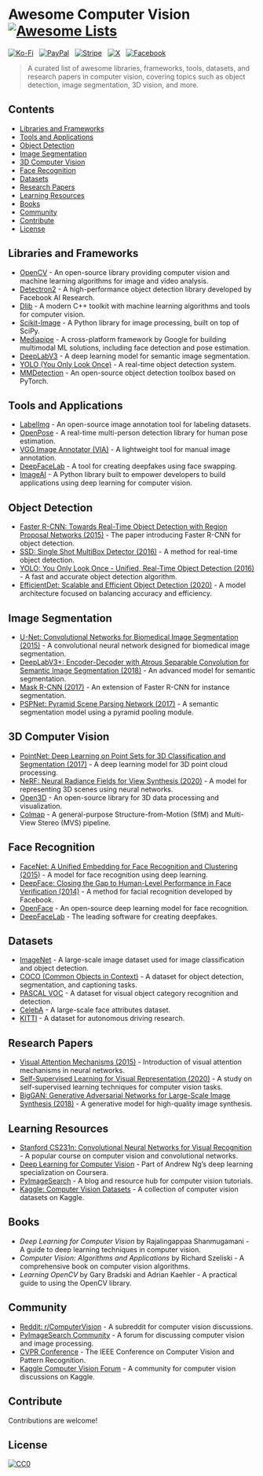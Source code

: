 # Awesome Computer Vision [![Awesome Lists](https://srv-cdn.himpfen.io/badges/awesome-lists/awesomelists-flat.svg)](https://github.com/awesomelistsio/awesome)

[![Ko-Fi](https://srv-cdn.himpfen.io/badges/kofi/kofi-flat.svg)](https://ko-fi.com/awesomelists) &nbsp; [![PayPal](https://srv-cdn.himpfen.io/badges/paypal/paypal-flat.svg)](https://www.paypal.com/donate/?hosted_button_id=3LLKRXJU44EJJ) &nbsp; [![Stripe](https://srv-cdn.himpfen.io/badges/stripe/stripe-flat.svg)](https://tinyurl.com/e8ymxdw3) &nbsp; [![X](https://srv-cdn.himpfen.io/badges/twitter/twitter-flat.svg)](https://x.com/ListsAwesome) &nbsp; [![Facebook](https://srv-cdn.himpfen.io/badges/facebook-pages/facebook-pages-flat.svg)](https://www.facebook.com/awesomelists)

> A curated list of awesome libraries, frameworks, tools, datasets, and research papers in computer vision, covering topics such as object detection, image segmentation, 3D vision, and more.

## Contents

- [Libraries and Frameworks](#libraries-and-frameworks)
- [Tools and Applications](#tools-and-applications)
- [Object Detection](#object-detection)
- [Image Segmentation](#image-segmentation)
- [3D Computer Vision](#3d-computer-vision)
- [Face Recognition](#face-recognition)
- [Datasets](#datasets)
- [Research Papers](#research-papers)
- [Learning Resources](#learning-resources)
- [Books](#books)
- [Community](#community)
- [Contribute](#contribute)
- [License](#license)

## Libraries and Frameworks

- [OpenCV](https://opencv.org/) - An open-source library providing computer vision and machine learning algorithms for image and video analysis.
- [Detectron2](https://github.com/facebookresearch/detectron2) - A high-performance object detection library developed by Facebook AI Research.
- [Dlib](http://dlib.net/) - A modern C++ toolkit with machine learning algorithms and tools for computer vision.
- [Scikit-Image](https://scikit-image.org/) - A Python library for image processing, built on top of SciPy.
- [Mediapipe](https://mediapipe.dev/) - A cross-platform framework by Google for building multimodal ML solutions, including face detection and pose estimation.
- [DeepLabV3](https://github.com/tensorflow/models/tree/master/research/deeplab) - A deep learning model for semantic image segmentation.
- [YOLO (You Only Look Once)](https://github.com/AlexeyAB/darknet) - A real-time object detection system.
- [MMDetection](https://github.com/open-mmlab/mmdetection) - An open-source object detection toolbox based on PyTorch.

## Tools and Applications

- [LabelImg](https://github.com/tzutalin/labelImg) - An open-source image annotation tool for labeling datasets.
- [OpenPose](https://github.com/CMU-Perceptual-Computing-Lab/openpose) - A real-time multi-person detection library for human pose estimation.
- [VGG Image Annotator (VIA)](https://www.robots.ox.ac.uk/~vgg/software/via/) - A lightweight tool for manual image annotation.
- [DeepFaceLab](https://github.com/iperov/DeepFaceLab) - A tool for creating deepfakes using face swapping.
- [ImageAI](https://github.com/OlafenwaMoses/ImageAI) - A Python library built to empower developers to build applications using deep learning for computer vision.

## Object Detection

- [Faster R-CNN: Towards Real-Time Object Detection with Region Proposal Networks (2015)](https://arxiv.org/abs/1506.01497) - The paper introducing Faster R-CNN for object detection.
- [SSD: Single Shot MultiBox Detector (2016)](https://arxiv.org/abs/1512.02325) - A method for real-time object detection.
- [YOLO: You Only Look Once - Unified, Real-Time Object Detection (2016)](https://arxiv.org/abs/1506.02640) - A fast and accurate object detection algorithm.
- [EfficientDet: Scalable and Efficient Object Detection (2020)](https://arxiv.org/abs/1911.09070) - A model architecture focused on balancing accuracy and efficiency.

## Image Segmentation

- [U-Net: Convolutional Networks for Biomedical Image Segmentation (2015)](https://arxiv.org/abs/1505.04597) - A convolutional neural network designed for biomedical image segmentation.
- [DeepLabV3+: Encoder-Decoder with Atrous Separable Convolution for Semantic Image Segmentation (2018)](https://arxiv.org/abs/1802.02611) - An advanced model for semantic segmentation.
- [Mask R-CNN (2017)](https://arxiv.org/abs/1703.06870) - An extension of Faster R-CNN for instance segmentation.
- [PSPNet: Pyramid Scene Parsing Network (2017)](https://arxiv.org/abs/1612.01105) - A semantic segmentation model using a pyramid pooling module.

## 3D Computer Vision

- [PointNet: Deep Learning on Point Sets for 3D Classification and Segmentation (2017)](https://arxiv.org/abs/1612.00593) - A deep learning model for 3D point cloud processing.
- [NeRF: Neural Radiance Fields for View Synthesis (2020)](https://arxiv.org/abs/2003.08934) - A model for representing 3D scenes using neural networks.
- [Open3D](http://www.open3d.org/) - An open-source library for 3D data processing and visualization.
- [Colmap](https://colmap.github.io/) - A general-purpose Structure-from-Motion (SfM) and Multi-View Stereo (MVS) pipeline.

## Face Recognition

- [FaceNet: A Unified Embedding for Face Recognition and Clustering (2015)](https://arxiv.org/abs/1503.03832) - A model for face recognition using deep learning.
- [DeepFace: Closing the Gap to Human-Level Performance in Face Verification (2014)](https://www.cs.toronto.edu/~ranzato/publications/taigman_cvpr14.pdf) - A method for facial recognition developed by Facebook.
- [OpenFace](https://cmusatyalab.github.io/openface/) - An open-source deep learning model for face recognition.
- [DeepFaceLab](https://github.com/iperov/DeepFaceLab) - The leading software for creating deepfakes.

## Datasets

- [ImageNet](https://www.image-net.org/) - A large-scale image dataset used for image classification and object detection.
- [COCO (Common Objects in Context)](https://cocodataset.org/) - A dataset for object detection, segmentation, and captioning tasks.
- [PASCAL VOC](http://host.robots.ox.ac.uk/pascal/VOC/) - A dataset for visual object category recognition and detection.
- [CelebA](https://mmlab.ie.cuhk.edu.hk/projects/CelebA.html) - A large-scale face attributes dataset.
- [KITTI](http://www.cvlibs.net/datasets/kitti/) - A dataset for autonomous driving research.

## Research Papers

- [Visual Attention Mechanisms (2015)](https://arxiv.org/abs/1409.0473) - Introduction of visual attention mechanisms in neural networks.
- [Self-Supervised Learning for Visual Representation (2020)](https://arxiv.org/abs/2006.10029) - A study on self-supervised learning techniques for computer vision tasks.
- [BigGAN: Generative Adversarial Networks for Large-Scale Image Synthesis (2018)](https://arxiv.org/abs/1809.11096) - A generative model for high-quality image synthesis.

## Learning Resources

- [Stanford CS231n: Convolutional Neural Networks for Visual Recognition](http://cs231n.stanford.edu/) - A popular course on computer vision and convolutional networks.
- [Deep Learning for Computer Vision](https://www.coursera.org/specializations/deep-learning) - Part of Andrew Ng’s deep learning specialization on Coursera.
- [PyImageSearch](https://www.pyimagesearch.com/) - A blog and resource hub for computer vision tutorials.
- [Kaggle: Computer Vision Datasets](https://www.kaggle.com/datasets?tags=13212-computer-vision) - A collection of computer vision datasets on Kaggle.

## Books

- *Deep Learning for Computer Vision* by Rajalingappaa Shanmugamani - A guide to deep learning techniques in computer vision.
- *Computer Vision: Algorithms and Applications* by Richard Szeliski - A comprehensive book on computer vision algorithms.
- *Learning OpenCV* by Gary Bradski and Adrian Kaehler - A practical guide to using the OpenCV library.

## Community

- [Reddit: r/ComputerVision](https://www.reddit.com/r/computervision/) - A subreddit for computer vision discussions.
- [PyImageSearch Community](https://www.pyimagesearch.com/community/) - A forum for discussing computer vision and image processing.
- [CVPR Conference](https://cvpr2024.thecvf.com/) - The IEEE Conference on Computer Vision and Pattern Recognition.
- [Kaggle Computer Vision Forum](https://www.kaggle.com/tags/computer-vision/discussion) - A community for computer vision discussions on Kaggle.

## Contribute

Contributions are welcome!

## License

[![CC0](https://mirrors.creativecommons.org/presskit/buttons/88x31/svg/by-sa.svg)](http://creativecommons.org/licenses/by-sa/4.0/)
